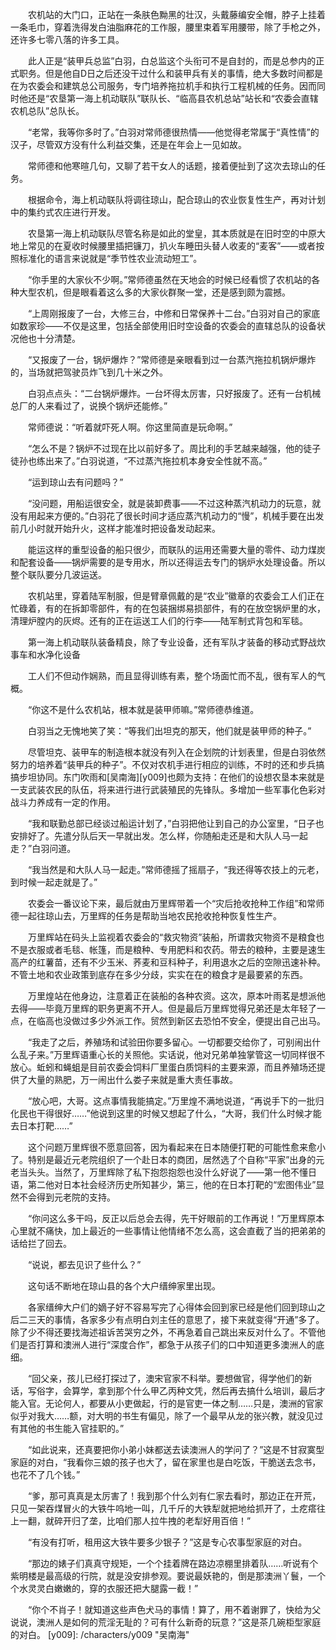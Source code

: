 　　农机站的大门口，正站在一条肤色黝黑的壮汉，头戴藤编安全帽，脖子上挂着一条毛巾，穿着洗得发白油脂麻花的工作服，腰里束着军用腰带，除了手枪之外，还许多七零八落的许多工具。

　　此人正是“装甲兵总监”白羽，白总监这个头衔可不是自封的，而是总参内的正式职务。但是他自D日之后还没干过什么和装甲兵有关的事情，绝大多数时间都是在为农委会和建筑总公司服务，专门培养拖拉机手和执行工程机械的任务。因而同时他还是“农垦第一海上机动联队”联队长、“临高县农机总站”站长和“农委会直辖农机总队”总队长。

　　“老常，我等你多时了。”白羽对常师德很热情——他觉得老常属于“真性情”的汉子，尽管双方没有什么利益交集，还是在年会上一见如故。

　　常师德和他寒暄几句，又聊了若干女人的话题，接着便扯到了这次去琼山的任务。

　　根据命令，海上机动联队将调往琼山，配合琼山的农业恢复性生产，再对计划中的集约式农庄进行开发。

　　农垦第一海上机动联队尽管名称是如此的堂皇，其本质就是在旧时空的中原大地上常见的在夏收时候腰里插把镰刀，扒火车睡田头替人收麦的“麦客”——或者按照标准化的语言来说就是“季节性农业流动短工”。

　　“你手里的大家伙不少啊。”常师德虽然在天地会的时候已经看惯了农机站的各种大型农机，但是眼看着这么多的大家伙群聚一堂，还是感到颇为震撼。

　　“上周刚报废了一台，大修三台，中修和日常保养十二台。”白羽对自己的家底如数家珍——不仅是这里，包括全部使用旧时空设备的农委会的直辖总队的设备状况他也十分清楚。

　　“又报废了一台，锅炉爆炸？”常师德是亲眼看到过一台蒸汽拖拉机锅炉爆炸的，当场就把驾驶员炸飞到几十米之外。

　　白羽点点头：“二台锅炉爆炸。一台坏得太厉害，只好报废了。还有一台机械总厂的人来看过了，说换个锅炉还能修。”

　　常师德说：“听着就吓死人啊。你这里简直是玩命啊。”

　　“怎么不是？锅炉不过现在比以前好多了。周比利的手艺越来越强，他的徒子徒孙也练出来了。”白羽说道，“不过蒸汽拖拉机本身安全性就不高。”

　　“运到琼山去有问题吗？”

　　“没问题，用船运很安全，就是装卸费事——不过这种蒸汽机动力的玩意，就没有用起来方便的。”白羽花了很长时间才适应蒸汽机动力的“慢”，机械手要在出发前几小时就开始升火，这样才能准时把设备发动起来。

　　能运这样的重型设备的船只很少，而联队的运用还需要大量的零件、动力煤炭和配套设备——锅炉需要的是专用水，所以还得运去专门的锅炉水处理设备。所以整个联队要分几波运送。

　　农机站里，穿着陆军制服，但是臂章佩戴的是“农业”徽章的农委会工人们正在忙碌着，有的在拆卸零部件，有的在包装捆绑易损部件，有的在放空锅炉里的水，清理炉膛内的灰烬。还有的正在运送工人们的行李——陆军制式背包和军毯。

　　第一海上机动联队装备精良，除了专业设备，还有军队才装备的移动式野战炊事车和水净化设备

　　工人们不但动作娴熟，而且显得训练有素，整个场面忙而不乱，很有军人的气概。

　　“你这不是什么农机站，根本就是装甲师嘛。”常师德恭维道。

　　白羽当之无愧地笑了笑：“等我们出坦克的那天，他们就是装甲师的种子。”

　　尽管坦克、装甲车的制造根本就没有列入在企划院的计划表里，但是白羽依然努力的培养着“装甲兵的种子”。不仅对农机手进行相应的训练，不时的还和步兵搞搞步坦协同。东门吹雨和[吴南海][y009]也颇为支持：在他们的设想农垦本来就是一支武装农民的队伍，将来进行进行武装殖民的先锋队。多增加一些军事化色彩对战斗力养成有一定的作用。

　　“我和联勤总部已经谈过船运计划了，”白羽把他让到自己的办公室里，“日子也安排好了。先遣分队后天一早就出发。怎么样，你随船走还是和大队人马一起走？”白羽问道。

　　“我当然是和大队人马一起走。”常师德摇了摇扇子，“我还得等农技上的元老，到时候一起走就是了。”

　　农委会一番议论下来，最后就由万里辉带着一个“灾后抢收抢种工作组”和常师德一起往琼山去，万里辉的任务是帮助当地农民抢收抢种恢复性生产。

　　万里辉站在码头上监视着农委会的“救灾物资”装船，所谓救灾物资不是粮食也不是衣服或者毛毯、帐篷，而是粮种、专用肥料和农药。带去的粮种，主要是速生高产的红薯苗，还有不少玉米、荞麦和豆科种子，利用退水之后的空隙迅速补种。不管土地和农业政策到底存在多少分歧，实实在在的粮食才是最要紧的东西。

　　万里煌站在他身边，注意着正在装船的各种农资。这次，原本叶雨茗是想派他去得——毕竟万里辉的职务更离不开人。但是最后万里辉觉得兄弟还是太年轻了一点，在临高也没做过多少外派工作。贸然到新区去恐怕不安全，便提出自己出马。

　　“我走了之后，养殖场和试验田你要多留心。一切都要交给你了，可别闹出什么乱子来。”万里辉语重心长的关照他。实话说，他对兄弟单独掌管这一切同样很不放心。蚯蚓和蝇蛆是目前农委会饲料厂里蛋白质饲料的主要来源，而且养殖场还提供了大量的熟肥，万一闹出什么娄子来就是重大责任事故。

　　“放心吧，大哥。这点事情我能搞定。”万里煌不满地说道，“再说手下的一批归化民也干得很好……”他说到这里的时候又想起了什么，“大哥，我们什么时候才能去日本打靶……”

　　这个问题万里辉很不愿意回答，因为看起来在日本随便打靶的可能性愈来愈小了。特别是最近元老院组织了一个赴日本的商团，居然选了个自称“平家”出身的元老当头头。当然了，万里辉除了私下抱怨抱怨也没什么好说了——第一他不懂日语，第二他对日本社会经济历史所知甚少，第三，他的在日本打靶的“宏图伟业”显然不会得到元老院的支持。

　　“你问这么多干吗，反正以后总会去得，先干好眼前的工作再说！”万里辉原本心里就不痛快，加上最近的一些事情让他情绪不怎么高，这会直截了当的把弟弟的话给拦了回去。

　　“说说，都去见识了些什么？”

　　这句话不断地在琼山县的各个大户缙绅家里出现。

　　各家缙绅大户们的嫡子好不容易写完了心得体会回到家已经是他们回到琼山之后二三天的事情，各家多少有点明白刘主任的意思了，接下来就变得“开通”多了。除了少不得还要找海述祖诉苦哭穷之外，不再急着自己跳出来反对什么了。不管他们是否打算和澳洲人进行“深度合作”，都急于从孩子们的口中知道更多澳洲人的底细。

　　“回父亲，孩儿已经打探过了，澳宋官家不科举。要想做官，得学他们的新话，写俗字，会算学，拿到那个什么甲乙丙种文凭，然后再去搞什么培训，最后才能入官。无论何人，都要从小吏做起，行的是官吏一体之制……只是，澳洲的官家似乎对我大……额，对大明的书生有偏见，除了一个最早从龙的张兴教，就没见过有其他的书生能入官挂职的。”

　　“如此说来，还真要把你小弟小妹都送去读澳洲人的学问了？”这是不甘寂寞型家庭的对白，“我看你三娘的孩子也大了，留在家里也是白吃饭，干脆送去念书，也花不了几个钱。”

　　“爹，那可真真是太厉害了！我到那个什么刘有仁家去看时，那边正在开荒，只见一架吞煤冒火的大铁牛呜地一叫，几千斤的大铁犁就把地给抓开了，土疙瘩往上一翻，就碎开归了垄，比咱们那人拉牛拽的老犁好用百倍！”

　　“有没有打听，租用这大铁牛要多少银子？”这是专心农事型家庭的对白。

　　“那边的婊子们真真守规矩，一个个挂着牌在路边凉棚里排着队……听说有个紫明楼是最高级的行院，就是没安排参观。要说最妖艳的，倒是那澳洲丫鬟，一个个水灵灵白嫩嫩的，穿的衣服还把大腿露一截！”

　　“你个不肖子！就知道这些声色犬马的事情！算了，用不着谢罪了，快给为父说说，澳洲人是如何的荒淫无耻的？可有什么新奇的玩意？”这是茶几碗柜型家庭的对白。
[y009]: /characters/y009 "吴南海"
